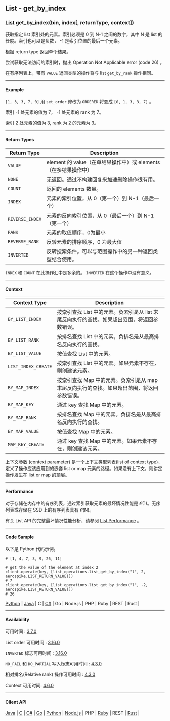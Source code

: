 ## List - get_by_index

### [List](https://docs.aerospike.com/docs/guide/cdt-list-ops.html) get_by_index(bin, index[, returnType, context])

获取指定 list 索引处的元素。索引必须是 0 到 N-1 之间的数字，其中 N 是 list 的长度。索引也可以是负数， -1 是索引位置的最后一个元素。

根据 return type 返回单个结果。

尝试获取无法访问的索引时，抛出 Operation Not Applicable error (code 26) 。

在有序列表上，带有 `VALUE` 返回类型的操作将与 list `get_by_rank` 操作相同。

---

#### Example

`[1, 3, 3, 7, 0]` 用 `set_order` 修改为 `ORDERED` 将变成 `[0, 1, 3, 3, 7]` 。

索引 -1 处元素的值为 7， -1 处元素的 rank 为 7。

索引 2 处元素的值为 3, rank 为 2 的元素为 3。

---

#### Return Types

| Return Type | Description |
| --- | --- |
| `VALUE` | element 的 value（在单结果操作中）或 elements（在多结果操作中） |
| `NONE` | 无返回。通过不构建回复来加速删除操作很有用。 |
| `COUNT` | 返回的 elements 数量。 |
| `INDEX` | 元素的索引位置，从 0（第一个）到 N-1（最后一个） |
| `REVERSE_INDEX` | 元素的反向索引位置，从 0（最后一个）到 N-1（第一个） |
| `RANK` | 元素的取值顺序，0为最小 |
| `REVERSE_RANK` | 反转元素的排序顺序，0 为最大值 |
| `INVERTED` | 反转搜索条件。可以与范围操作中的另一种返回类型结合使用。 |

`INDEX` 和 `COUNT` 在此操作汇中是多余的。 `INVERTED` 在这个操作中没有意义。

---

#### Context

| Context Type | Description |
| --- | --- |
| `BY_LIST_INDEX` | 按索引查找 List 中的元素。负索引是从 list 末尾反向执行的查找。如果超出范围，将返回参数错误。 |
| `BY_LIST_RANK` | 按排名查找 List 中的元素。负排名是从最高排名反向执行的查找。 | 
| `BY_LIST_VALUE` | 按值查找 List 中的元素。 |
| `LIST_INDEX_CREATE` | 按索引查找 List 中的元素。如果元素不存在，则创建该元素。 |
| `BY_MAP_INDEX` | 按索引查找 Map 中的元素。负索引是从 map 末尾反向执行的查找。如果超出范围，将返回参数错误。 |
| `BY_MAP_KEY` | 通过 key 查找 Map 中的元素。 |
| `BY_MAP_RANK` | 按排名查找 Map 中的元素。负排名是从最高排名反向执行的查找。 |
| `BY_MAP_VALUE` | 按值查找 Map 中的元素。 |
| `MAP_KEY_CREATE` | 通过 key 查找 Map 中的元素。如果元素不存在，则创建该元素。 |

上下文参数 (context parameter) 是一个上下文类型列表(list of context type)，定义了操作应该应用到的嵌套 list or map 元素的路径。如果没有上下文，则讲定操作发生在 list or map 的顶层。

---

#### Performance

对于存储在内存中的有序列表，通过索引获取元素的最坏情况性能是 𝓞(1)。无序列表或存储在 SSD 上的有序列表具有 𝓞(N)。

有关 List API 的完整最坏情况性能分析，请参阅 [List Performance](https://docs.aerospike.com/docs/guide/cdt-list-performance.html) 。

---

#### Code Sample

以下是 Python 代码示例。

```
# [1, 4, 7, 3, 9, 26, 11]

# get the value of the element at index 2
client.operate(key, [list_operations.list_get_by_index("l", 2, aerospike.LIST_RETURN_VALUE)])
# 7
client.operate(key, [list_operations.list_get_by_index("l", -2, aerospike.LIST_RETURN_VALUE)])
# 26
```

[Python](https://github.com/aerospike-examples/aerospike-operations-examples/blob/master/python/list/get_by_index.py) | [Java](https://github.com/aerospike/aerospike-client-java/blob/master/test/src/com/aerospike/test/sync/basic/TestOperateList.java) | C | [C#](https://github.com/aerospike/aerospike-client-csharp/blob/master/Framework/AerospikeTest/Sync/Basic/TestOperateList.cs) | Go | Node.js | PHP | Ruby | REST | Rust |

---

#### Availability

可用时间 : [3.7.0](https://www.aerospike.com/enterprise/download/server/notes.html#3.7.0.1)

List order 可用时间 : [3.16.0](https://www.aerospike.com/enterprise/download/server/notes.html#3.16.0.1)

`INVERTED` 标志可用时间 : [3.16.0](https://www.aerospike.com/enterprise/download/server/notes.html#3.16.0.1)

`NO_FAIL` 和 `DO_PARTIAL` 写入标志可用时间 : [4.3.0](https://www.aerospike.com/enterprise/download/server/notes.html#4.3.0.2)

相对排名(Relative rank) 操作可用时间 : [4.3.0](https://www.aerospike.com/enterprise/download/server/notes.html#4.3.0.2)

Context 可用时间: [4.6.0](https://www.aerospike.com/enterprise/download/server/notes.html#4.6.0.2)

---

#### Client API

[Java](https://www.aerospike.com/apidocs/java/com/aerospike/client/cdt/ListOperation.html#getByIndex-java.lang.String-int-int-com.aerospike.client.cdt.CTX...-) | [C](https://www.aerospike.com/apidocs/c/df/d6c/group__list__operations.html#gaa0c74b4024af9a75cc067c0e3ceb384b) | [C#](https://www.aerospike.com/apidocs/csharp/html/M_Aerospike_Client_ListOperation_GetByIndex.htm) | [Go](https://godoc.org/github.com/aerospike/aerospike-client-go#ListGetByIndexOp) | [Python](https://aerospike-python-client.readthedocs.io/en/latest/aerospike_helpers.operations.html#aerospike_helpers.operations.list_operations.list_get_by_index) | [Node.js](https://www.aerospike.com/apidocs/nodejs/module-aerospike_lists.html#.getByIndex__anchor) | PHP | [Ruby](https://www.rubydoc.info/gems/aerospike/Aerospike/CDT/ListOperation#get_by_index-class_method) | REST | [Rust](https://docs.rs/aerospike/latest/aerospike/operations/lists/fn.get_by_index.html) |
